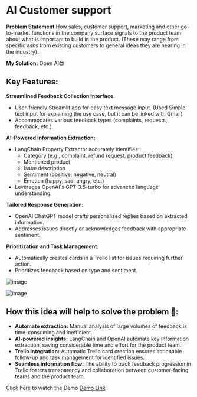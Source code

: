 # AI Customer support

**Problem Statement**
How sales, customer support, marketing and other go-to-market functions in the company surface signals to the product team about what is important to build in the product. (These may range from specific asks from existing customers to general ideas they are hearing in the industry).

**My Solution:**
Open AI😎

## Key Features:

**Streamlined Feedback Collection Interface:**

- User-friendly Streamlit app for easy text message input. (Used Simple text input for explaining the use case, but it can be linked with Gmail)
- Accommodates various feedback types (complaints, requests, feedback, etc.).

**AI-Powered Information Extraction:**
- LangChain Property Extractor accurately identifies:
  - Category (e.g., complaint, refund request, product feedback)
  - Mentioned product
  - Issue description
  - Sentiment (positive, negative, neutral)
  - Emotion (happy, sad, angry, etc.)
- Leverages OpenAI's GPT-3.5-turbo for advanced language understanding.
  
**Tailored Response Generation:**
- OpenAI ChatGPT model crafts personalized replies based on extracted information.
- Addresses issues directly or acknowledges feedback with appropriate sentiment.
  
**Prioritization and Task Management:**
- Automatically creates cards in a Trello list for issues requiring further action.
- Prioritizes feedback based on type and sentiment.

![image](https://github.com/aravindsriraj/AI-Customer-support/assets/60252521/be164bdd-db31-4423-a130-e5fbb43878ed)

![image](https://github.com/aravindsriraj/AI-Customer-support/assets/60252521/013cd40d-0916-4d63-91d6-209c60c2bfad)


## How this idea will help to solve the problem 🤔:
- **Automate extraction:** Manual analysis of large volumes of feedback is time-consuming and inefficient.
- **AI-powered insights:** LangChain and OpenAI automate key information extraction, saving considerable time and effort for the product team.
- **Trello integration:** Automatic Trello card creation ensures actionable follow-up and task management for identified issues.
- **Seamless information flow:** The ability to track feedback progression in Trello fosters transparency and collaboration between customer-facing teams and the product team.

Click here to watch the Demo [Demo Link](https://drive.google.com/file/d/1Z58cEECiEEYzCODLoT7GkEjydGVkCiY8/view?usp=sharing)
